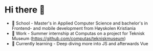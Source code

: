 # Hi there 👋 
- 🏫 School - Master's in Applied Computer Science and bachelor's in Frontend- and mobile development from Høyskolen Kristiania
- 🔭 Work - Summer internship at Computas on a project for Teknisk Museum (https://github.com/computas/tekniskmuseum)
- 🌱 Currently learning - Deep diving more into JS and afterwards Vue

<!--
**OleMartinLarsen/OleMartinLarsen** is a ✨ _special_ ✨ repository because its `README.md` (this file) appears on your GitHub profile.

Here are some ideas to get you started:

- 🔭 I’m currently working on ...
- 🌱 I’m currently learning ...
- 👯 I’m looking to collaborate on ...
- 🤔 I’m looking for help with ...
- 💬 Ask me about ...
- 📫 How to reach me: ...
- 😄 Pronouns: ...
- ⚡ Fun fact: ...
-->
